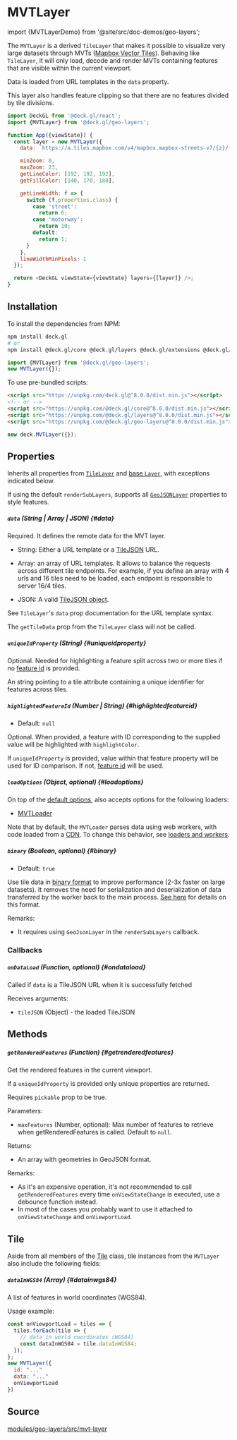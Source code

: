 # MVTLayer

import {MVTLayerDemo} from '@site/src/doc-demos/geo-layers';

<MVTLayerDemo />

The `MVTLayer` is a derived `TileLayer` that makes it possible to visualize very large datasets through MVTs ([Mapbox Vector Tiles](https://docs.mapbox.com/vector-tiles/specification/)). Behaving like `TileLayer`, it will only load, decode and render MVTs containing features that are visible within the current viewport.

Data is loaded from URL templates in the `data` property.

This layer also handles feature clipping so that there are no features divided by tile divisions.

```js
import DeckGL from '@deck.gl/react';
import {MVTLayer} from '@deck.gl/geo-layers';

function App({viewState}) {
  const layer = new MVTLayer({
    data: `https://a.tiles.mapbox.com/v4/mapbox.mapbox-streets-v7/{z}/{x}/{y}.vector.pbf?access_token=${MAPBOX_TOKEN}`,

    minZoom: 0,
    maxZoom: 23,
    getLineColor: [192, 192, 192],
    getFillColor: [140, 170, 180],

    getLineWidth: f => {
      switch (f.properties.class) {
        case 'street':
          return 6;
        case 'motorway':
          return 10;
        default:
          return 1;
      }
    },
    lineWidthMinPixels: 1
  });

  return <DeckGL viewState={viewState} layers={[layer]} />;
}
```


## Installation

To install the dependencies from NPM:

```bash
npm install deck.gl
# or
npm install @deck.gl/core @deck.gl/layers @deck.gl/extensions @deck.gl/geo-layers
```

```js
import {MVTLayer} from '@deck.gl/geo-layers';
new MVTLayer({});
```

To use pre-bundled scripts:

```html
<script src="https://unpkg.com/deck.gl@^8.0.0/dist.min.js"></script>
<!-- or -->
<script src="https://unpkg.com/@deck.gl/core@^8.0.0/dist.min.js"></script>
<script src="https://unpkg.com/@deck.gl/layers@^8.0.0/dist.min.js"></script>
<script src="https://unpkg.com/@deck.gl/geo-layers@^8.0.0/dist.min.js"></script>
```

```js
new deck.MVTLayer({});
```


## Properties

Inherits all properties from [`TileLayer`](./tile-layer.md) and [base `Layer`](../core/layer.md), with exceptions indicated below.

If using the default `renderSubLayers`, supports all [`GeoJSONLayer`](../layers/geojson-layer.md) properties to style features.


##### `data` (String | Array | JSON) {#data}

Required. It defines the remote data for the MVT layer.

- String: Either a URL template or a [TileJSON](https://github.com/mapbox/tilejson-spec) URL. 

- Array: an array of URL templates. It allows to balance the requests across different tile endpoints. For example, if you define an array with 4 urls and 16 tiles need to be loaded, each endpoint is responsible to server 16/4 tiles.

- JSON: A valid [TileJSON object](https://github.com/mapbox/tilejson-spec/tree/master/2.2.0).

See `TileLayer`'s `data` prop documentation for the URL template syntax.

The `getTileData` prop from the `TileLayer` class will not be called.

##### `uniqueIdProperty` (String) {#uniqueidproperty}

Optional. Needed for highlighting a feature split across two or more tiles if no [feature id](https://github.com/mapbox/vector-tile-spec/tree/master/2.1#42-features) is provided.

An string pointing to a tile attribute containing a unique identifier for features across tiles.

##### `highlightedFeatureId` (Number | String) {#highlightedfeatureid}

* Default: `null`

Optional. When provided, a feature with ID corresponding to the supplied value will be highlighted with `highlightColor`.

If `uniqueIdProperty` is provided, value within that feature property will be used for ID comparison. If not, [feature id](https://github.com/mapbox/vector-tile-spec/tree/master/2.1#42-features) will be used.


##### `loadOptions` (Object, optional) {#loadoptions}

On top of the [default options](../core/layer.md#loadoptions), also accepts options for the following loaders:

- [MVTLoader](https://loaders.gl/modules/mvt/docs/api-reference/mvt-loader)

Note that by default, the `MVTLoader` parses data using web workers, with code loaded from a [CDN](https://unpkg.com). To change this behavior, see [loaders and workers](../../developer-guide/loading-data.md#loaders-and-web-workers).

##### `binary` (Boolean, optional) {#binary}

* Default: `true`

Use tile data in [binary format](https://github.com/visgl/loaders.gl/blob/master/modules/gis/docs/api-reference/geojson-to-binary.md) to improve performance (2-3x faster on large datasets). It removes the need for serialization and deserialization of data transferred by the worker back to the main process. [See here](../layers/geojson-layer.md#binary-format-details) for details on this format.

Remarks: 

- It requires using `GeoJsonLayer` in the `renderSubLayers` callback.

### Callbacks

##### `onDataLoad` (Function, optional) {#ondataload}

Called if `data` is a TileJSON URL when it is successfully fetched

Receives arguments:

- `tileJSON` (Object) - the loaded TileJSON

## Methods

##### `getRenderedFeatures` (Function) {#getrenderedfeatures}

Get the rendered features in the current viewport.

If a `uniqueIdProperty` is provided only unique properties are returned.

Requires `pickable` prop to be true.

Parameters:

- `maxFeatures` (Number, optional): Max number of features to retrieve when getRenderedFeatures is called. Default to `null`.

Returns:

- An array with geometries in GeoJSON format.

Remarks:

- As it's an expensive operation, it's not recommended to call `getRenderedFeatures` every time `onViewStateChange` is executed, use a debounce function instead. 
- In most of the cases you probably want to use it attached to `onViewStateChange` and `onViewportLoad`.

## Tile

Aside from all members of the [Tile](./tile-layer.md#tile) class, tile instances from the `MVTLayer` also include the following fields:

##### `dataInWGS84` (Array) {#datainwgs84}

A list of features in world coordinates (WGS84).

Usage example:

```javascript
const onViewportLoad = tiles => {
  tiles.forEach(tile => {
    // data in world coordinates (WGS84)
    const dataInWGS84 = tile.dataInWGS84;
  });
};
new MVTLayer({
  id: "..."
  data: "..."
  onViewportLoad
})
```

## Source

[modules/geo-layers/src/mvt-layer](https://github.com/visgl/deck.gl/tree/master/modules/geo-layers/src/mvt-layer)
